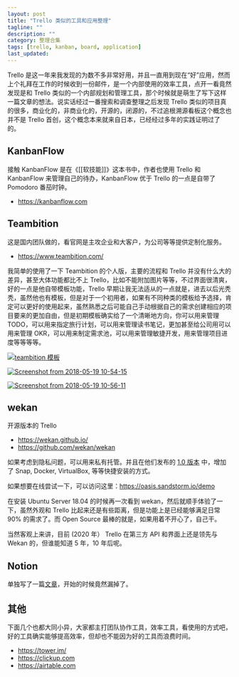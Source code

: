 ```yaml
---
layout: post
title: "Trello 类似的工具和应用整理"
tagline: ""
description: ""
category: 整理合集
tags: [trello, kanban, board, application]
last_updated:
---
```


Trello 是这一年来我发现的为数不多非常好用，并且一直用到现在“好”应用，然而上个礼拜在工作的时候收到一份邮件，是一个内部使用的效率工具，点开一看竟然发现是和 Trello 类似的一个内部规划和管理工具，那个时候就是萌生了写下这样一篇文章的想法。说实话经过一番搜索和调查整理之后发现 Trello 类似的项目真的很多，商业化的，非商业化的，开源的，闭源的，不过追根溯源看板这个概念也并不是 Trello 首创，这个概念本来就来自日本，已经经过多年的实践证明过了的。

## KanbanFlow
接触 KanbanFlow 是在《[[软技能]]》这本书中，作者也使用 Trello 和 KanbanFlow 来管理自己的待办，KanbanFlow 优于 Trello 的一点是自带了 Pomodoro 番茄时钟。

- <https://kanbanflow.com>

## Teambition
这是国内团队做的，看官网是主攻企业和大客户，为公司等等提供定制化服务。

- <https://www.teambition.com/>

我简单的使用了一下 Teambition 的个人版，主要的流程和 Trello 并没有什么大的差异，甚至大体功能都比不上 Trello，比如不能附加图片等等，不过界面很清爽，好的一点是他自带模板功能，Trello 早期让我无法适从的一点就是，进去以后光秃秃，虽然他也有模板，但是对于一个初用者，如果有不同种类的模板给予选择，肯定可以更好的使用起来，虽然熟悉之后可能自己手动根据自己的需求创建相应的项目要来的更加自由，但是初期模板确实给了一个清晰地方向，你可以用来管理 TODO，可以用来指定旅行计划，可以用来管理读书笔记，更加甚至给公司用可以用来管理 OKR，可以用来制定需求池，可以用来管理敏捷开发，用来管理项目进度等等等等。

<a data-flickr-embed="true"  href="https://www.flickr.com/photos/einverne/41301810665/in/dateposted/" title="teambition 模板"><img src="https://farm1.staticflickr.com/828/41301810665_760f762d8a_z.jpg" alt="teambition 模板"></a>

<a data-flickr-embed="true"  href="https://www.flickr.com/photos/einverne/42155838622/in/photostream/" title="Screenshot from 2018-05-19 10-54-15"><img src="https://farm1.staticflickr.com/958/42155838622_02ec3aa32e_z.jpg" alt="Screenshot from 2018-05-19 10-54-15"></a>

<a data-flickr-embed="true"  href="https://www.flickr.com/photos/einverne/42155838832/in/photostream/" title="Screenshot from 2018-05-19 10-56-11"><img src="https://farm1.staticflickr.com/908/42155838832_08d00cec2c_z.jpg" alt="Screenshot from 2018-05-19 10-56-11"></a>

## wekan

开源版本的 Trello

- <https://wekan.github.io/>
- <https://github.com/wekan/wekan>

如果考虑到隐私问题，可以用来私有托管。并且在他们发布的 [1.0 版本](https://blog.wekan.team/2018/05/upcoming-wekan-v1-00-and-platforms/index.html) 中，增加了 Snap, Docker, VirtualBox, 等等快捷安装的方式。

如果想要在线尝试一下，可以访问这里：<https://oasis.sandstorm.io/demo>

在安装 Ubuntu Server 18.04 的时候再一次看到 wekan，然后就顺手体验了一下，虽然外观和 Trello 比起来还是有些距离，但是功能上是已经能够满足日常 90% 的需求了。而 Open Source 最棒的就是，如果用着不开心了，自己干。

当然客观上来讲，目前 (2020 年） Trello 在第三方 API 和界面上还是领先与 Wekan 的，但谁能知道 5 年，10 年后呢。

## Notion
单独写了一篇[文章](/post/2019/01/notion.html)，开始的时候竟然漏掉了。

## 其他
下面几个也都大同小异，大家都主打团队协作工具，效率工具，看使用的方式吧，好的工具确实能够提高效率，但却也不能因为好的工具而浪费时间。

- https://tower.im/
- https://clickup.com
- https://airtable.com
